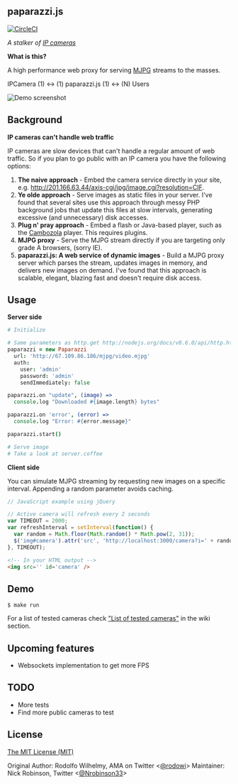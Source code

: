 paparazzi.js
-

[![CircleCI](https://circleci.com/gh/nickrobinson/paparazzi.svg?style=svg)](https://circleci.com/gh/nickrobinson/paparazzi)


_A stalker of [IP cameras](http://en.wikipedia.org/wiki/IP_camera)_

**What is this?**

A high performance web proxy for serving [MJPG](http://en.wikipedia.org/wiki/Motion_JPEG) streams to the masses.

IPCamera (1) <-> (1) paparazzi.js (1) <-> (N) Users

![Demo screenshot](https://github.com/wilhelmbot/Paparazzi.js/raw/master/mjpg_demo.gif "Streaming a VIVOTEK camera")

Background
-

**IP cameras can't handle web traffic**

IP cameras are slow devices that can't handle a regular amount of web traffic. So if you plan to go public with an IP camera you have the following options:

1. **The naive approach** - Embed the camera service directly in your site, e.g. http://201.166.63.44/axis-cgi/jpg/image.cgi?resolution=CIF.
2. **Ye olde approach** - Serve images as static files in your server. I've found that several sites use this approach through messy PHP background jobs that update this files at slow intervals, generating excessive (and unnecessary) disk accesses.
3. **Plug n' pray approach** - Embed a flash or Java-based player, such as the  [Cambozola](http://www.charliemouse.com/code/cambozola/) player. This requires plugins.
4. **MJPG proxy** - Serve the MJPG stream directly if you are targeting only grade A browsers, (sorry IE).
5. **paparazzi.js: A web service of dynamic images** - Build a MJPG proxy server which parses the stream, updates images in memory, and delivers new images on demand. I've found that this approach is scalable, elegant, blazing fast and doesn't require disk access.

Usage
-

**Server side**

```coffeescript
# Initialize

# Same parameters as http.get http://nodejs.org/docs/v0.6.0/api/http.html#http.get
paparazzi = new Paparazzi
  url: 'http://67.109.86.186/mjpg/video.mjpg'
  auth:
    user: 'admin'
    password: 'admin'
    sendImmediately: false

paparazzi.on "update", (image) => 
  console.log "Downloaded #{image.length} bytes"

paparazzi.on 'error', (error) => 
  console.log "Error: #{error.message}"

paparazzi.start()

# Serve image
# Take a look at server.coffee
```

**Client side**

You can simulate MJPG streaming by requesting new images on a specific interval. Appending a random parameter avoids caching.

```javascript
// JavaScript example using jQuery

// Active camera will refresh every 2 seconds
var TIMEOUT = 2000;
var refreshInterval = setInterval(function() {
  var random = Math.floor(Math.random() * Math.pow(2, 31));
  $('img#camera').attr('src', 'http://localhost:3000/camera?i=' + random);
}, TIMEOUT);	
```

```html
<!-- In your HTML output -->
<img src='' id='camera' />
```

Demo
-
	$ make run

For a list of tested cameras check ["List of tested
cameras"](https://github.com/nickrobinson/paparazzi/wiki/List-of-tested-cameras) in the wiki
section.

Upcoming features
-  
* Websockets implementation to get more FPS

TODO
-  
* More tests
* Find more public cameras to test

License  
-  

<a rel="license" href="http://opensource.org/licenses/MIT">The MIT License (MIT)</a>

Original Author: Rodolfo Wilhelmy, AMA on Twitter <[@rodowi](https://twitter.com/rodowi)>
Maintainer: Nick Robinson, Twitter <[@Nrobinson33](https://twitter.com/NRobinson33)>
